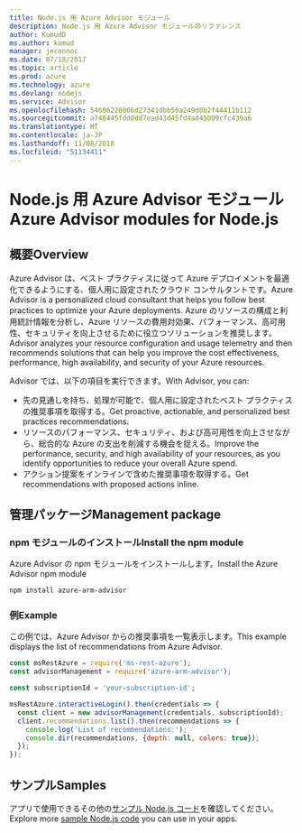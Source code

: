 ```yaml
---
title: Node.js 用 Azure Advisor モジュール
description: Node.js 用 Azure Advisor モジュールのリファレンス
author: KumudD
ms.author: kumud
manager: jeconnoc
ms.date: 07/18/2017
ms.topic: article
ms.prod: azure
ms.technology: azure
ms.devlang: nodejs
ms.service: Advisor
ms.openlocfilehash: 54686220006d27341dbb50a249d0b2f44411b112
ms.sourcegitcommit: a748445fdd0dd7ead43d45fd4ad45009cfc439a6
ms.translationtype: HT
ms.contentlocale: ja-JP
ms.lasthandoff: 11/08/2018
ms.locfileid: "51134411"
---
```

# <a name="azure-advisor-modules-for-nodejs"></a><span data-ttu-id="87818-103">Node.js 用 Azure Advisor モジュール</span><span class="sxs-lookup"><span data-stu-id="87818-103">Azure Advisor modules for Node.js</span></span>

## <a name="overview"></a><span data-ttu-id="87818-104">概要</span><span class="sxs-lookup"><span data-stu-id="87818-104">Overview</span></span>

<span data-ttu-id="87818-105">Azure Advisor は、ベスト プラクティスに従って Azure デプロイメントを最適化できるようにする、個人用に設定されたクラウド コンサルタントです。</span><span class="sxs-lookup"><span data-stu-id="87818-105">Azure Advisor is a personalized cloud consultant that helps you follow best practices to optimize your Azure deployments.</span></span> <span data-ttu-id="87818-106">Azure のリソースの構成と利用統計情報を分析し、Azure リソースの費用対効果、パフォーマンス、高可用性、セキュリティを向上させるために役立つソリューションを推奨します。</span><span class="sxs-lookup"><span data-stu-id="87818-106">Advisor analyzes your resource configuration and usage telemetry and then recommends solutions that can help you improve the cost effectiveness, performance, high availability, and security of your Azure resources.</span></span>

<span data-ttu-id="87818-107">Advisor では、以下の項目を実行できます。</span><span class="sxs-lookup"><span data-stu-id="87818-107">With Advisor, you can:</span></span>
- <span data-ttu-id="87818-108">先の見通しを持ち、処理が可能で、個人用に設定されたベスト プラクティスの推奨事項を取得する。</span><span class="sxs-lookup"><span data-stu-id="87818-108">Get proactive, actionable, and personalized best practices recommendations.</span></span>
- <span data-ttu-id="87818-109">リソースのパフォーマンス、セキュリティ、および高可用性を向上させながら、総合的な Azure の支出を削減する機会を捉える。</span><span class="sxs-lookup"><span data-stu-id="87818-109">Improve the performance, security, and high availability of your resources, as you identify opportunities to reduce your overall Azure spend.</span></span>
- <span data-ttu-id="87818-110">アクション提案をインラインで含めた推奨事項を取得する。</span><span class="sxs-lookup"><span data-stu-id="87818-110">Get recommendations with proposed actions inline.</span></span>

## <a name="management-package"></a><span data-ttu-id="87818-111">管理パッケージ</span><span class="sxs-lookup"><span data-stu-id="87818-111">Management package</span></span>

### <a name="install-the-npm-module"></a><span data-ttu-id="87818-112">npm モジュールのインストール</span><span class="sxs-lookup"><span data-stu-id="87818-112">Install the npm module</span></span>

<span data-ttu-id="87818-113">Azure Advisor の npm モジュールをインストールします。</span><span class="sxs-lookup"><span data-stu-id="87818-113">Install the Azure Advisor npm module</span></span>

```bash
npm install azure-arm-advisor
```

### <a name="example"></a><span data-ttu-id="87818-114">例</span><span class="sxs-lookup"><span data-stu-id="87818-114">Example</span></span>

<span data-ttu-id="87818-115">この例では、Azure Advisor からの推奨事項を一覧表示します。</span><span class="sxs-lookup"><span data-stu-id="87818-115">This example displays the list of recommendations from Azure Advisor.</span></span>

```javascript
const msRestAzure = require('ms-rest-azure');
const advisorManagement = require('azure-arm-advisor');

const subscriptionId = 'your-subscription-id';

msRestAzure.interactiveLogin().then(credentials => {
  const client = new advisorManagement(credentials, subscriptionId);
  client.recommendations.list().then(recommendations => {
    console.log('List of recommendations:');
    console.dir(recommendations, {depth: null, colors: true});
  });
});
```

## <a name="samples"></a><span data-ttu-id="87818-116">サンプル</span><span class="sxs-lookup"><span data-stu-id="87818-116">Samples</span></span>

<span data-ttu-id="87818-117">アプリで使用できるその他の[サンプル Node.js コード](https://azure.microsoft.com/resources/samples/?platform=nodejs)を確認してください。</span><span class="sxs-lookup"><span data-stu-id="87818-117">Explore more [sample Node.js code](https://azure.microsoft.com/resources/samples/?platform=nodejs) you can use in your apps.</span></span>
